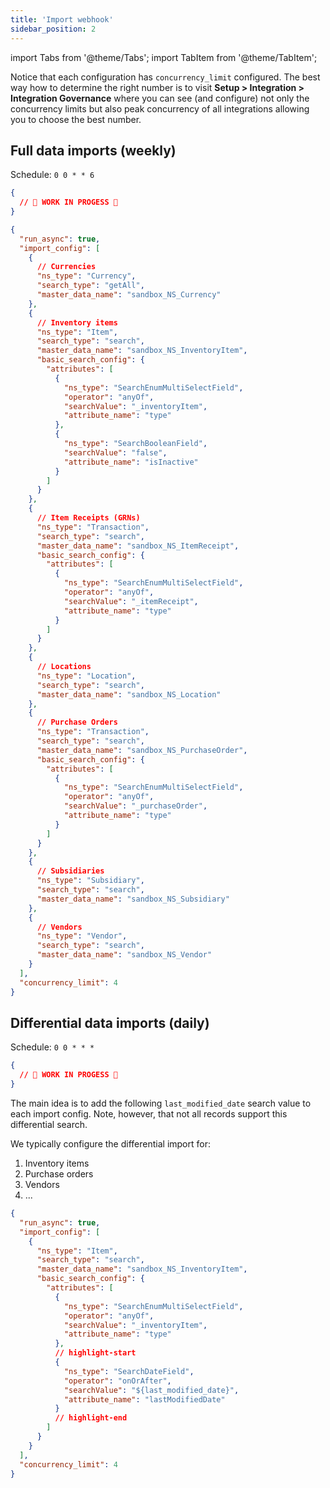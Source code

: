 ```yaml
---
title: 'Import webhook'
sidebar_position: 2
---
```


import Tabs from '@theme/Tabs';
import TabItem from '@theme/TabItem';

Notice that each configuration has `concurrency_limit` configured. The best way how to determine the right number is to visit **Setup > Integration > Integration Governance** where you can see (and configure) not only the concurrency limits but also peak concurrency of all integrations allowing you to choose the best number.

## Full data imports (weekly)

Schedule: `0 0 * * 6`

<Tabs groupId="netsuite-flavor" queryString>
  <TabItem value="modern" label="Modern" default>

```json
{
  // 🚧 WORK IN PROGESS 🚧
}
```

  </TabItem>
  <TabItem value="original" label="Original">

```json
{
  "run_async": true,
  "import_config": [
    {
      // Currencies
      "ns_type": "Currency",
      "search_type": "getAll",
      "master_data_name": "sandbox_NS_Currency"
    },
    {
      // Inventory items
      "ns_type": "Item",
      "search_type": "search",
      "master_data_name": "sandbox_NS_InventoryItem",
      "basic_search_config": {
        "attributes": [
          {
            "ns_type": "SearchEnumMultiSelectField",
            "operator": "anyOf",
            "searchValue": "_inventoryItem",
            "attribute_name": "type"
          },
          {
            "ns_type": "SearchBooleanField",
            "searchValue": "false",
            "attribute_name": "isInactive"
          }
        ]
      }
    },
    {
      // Item Receipts (GRNs)
      "ns_type": "Transaction",
      "search_type": "search",
      "master_data_name": "sandbox_NS_ItemReceipt",
      "basic_search_config": {
        "attributes": [
          {
            "ns_type": "SearchEnumMultiSelectField",
            "operator": "anyOf",
            "searchValue": "_itemReceipt",
            "attribute_name": "type"
          }
        ]
      }
    },
    {
      // Locations
      "ns_type": "Location",
      "search_type": "search",
      "master_data_name": "sandbox_NS_Location"
    },
    {
      // Purchase Orders
      "ns_type": "Transaction",
      "search_type": "search",
      "master_data_name": "sandbox_NS_PurchaseOrder",
      "basic_search_config": {
        "attributes": [
          {
            "ns_type": "SearchEnumMultiSelectField",
            "operator": "anyOf",
            "searchValue": "_purchaseOrder",
            "attribute_name": "type"
          }
        ]
      }
    },
    {
      // Subsidiaries
      "ns_type": "Subsidiary",
      "search_type": "search",
      "master_data_name": "sandbox_NS_Subsidiary"
    },
    {
      // Vendors
      "ns_type": "Vendor",
      "search_type": "search",
      "master_data_name": "sandbox_NS_Vendor"
    }
  ],
  "concurrency_limit": 4
}
```

  </TabItem>
</Tabs>

## Differential data imports (daily)

Schedule: `0 0 * * *`

<Tabs groupId="netsuite-flavor" queryString>
  <TabItem value="modern" label="Modern" default>

```json
{
  // 🚧 WORK IN PROGESS 🚧
}
```

  </TabItem>
  <TabItem value="original" label="Original">

The main idea is to add the following `last_modified_date` search value to each import config. Note, however, that not all records support this differential search.

We typically configure the differential import for:

1. Inventory items
2. Purchase orders
3. Vendors
4. ...

```json
{
  "run_async": true,
  "import_config": [
    {
      "ns_type": "Item",
      "search_type": "search",
      "master_data_name": "sandbox_NS_InventoryItem",
      "basic_search_config": {
        "attributes": [
          {
            "ns_type": "SearchEnumMultiSelectField",
            "operator": "anyOf",
            "searchValue": "_inventoryItem",
            "attribute_name": "type"
          },
          // highlight-start
          {
            "ns_type": "SearchDateField",
            "operator": "onOrAfter",
            "searchValue": "${last_modified_date}",
            "attribute_name": "lastModifiedDate"
          }
          // highlight-end
        ]
      }
    }
  ],
  "concurrency_limit": 4
}
```

  </TabItem>
</Tabs>
